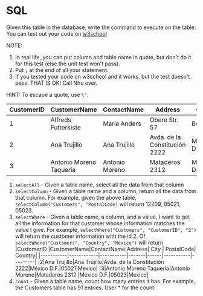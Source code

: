 # SQL

Given this table in the database, write the command to execute on the table. 
You can test out your code on [w3school](https://www.w3schools.com/sql/trysql.asp?filename=trysql_select_join) 

NOTE: 
1. In real life, you can put column and table name in quote, but don't do it for this test (else the unit test won't pass).
2. Put `;` at the end of all your statement.  
2. If you tested your code on w3school and it works, but the test doesn't pass. THAT IS OK! Call Nhu over.

HINT: To escape a quote, use `\"`.

|CustomerID	|CustomerName|ContactName|Address| City	| PostalCode| Country|
|-----------|------------|-----------|-------|------|-----------|---------|
|1|Alfreds Futterkiste|Maria Anders|Obere Str. 57|Berlin|12209|Germany|
|2|Ana Trujillo|Ana Trujillo|Avda. de la Constitución 2222|México D.F.|05021|Mexico|
|3|Antonio Moreno Taquería|Antonio Moreno|Mataderos 2312 |México D.F.|05023|Mexico|

1. `selectAll` - Given a table name, select all the data from that column
2. `selectColumn` - Given a table name and a column, return all the data from that column. 
For example, given the above table, `selectColumn("Customers", "PostalCode)` will return 12209, 05021,  05023.
3. `selectWhere` - Given a table name, a column, and a value, I want to get all the information for 
that customer whose information matches the value I give. 
For example, `selectWhere("Customers", "CustomerID", "2")` will return the customer information with the id 2.
Of `selectWhere("Customers", "Country", "Mexico")` will return  
|CustomerID	|CustomerName|ContactName|Address| City	| PostalCode| Country|
|-----------|------------|-----------|-------|------|-----------|---------|
|2|Ana Trujillo|Ana Trujillo|Avda. de la Constitución 2222|México D.F.|05021|Mexico|
|3|Antonio Moreno Taquería|Antonio Moreno|Mataderos 2312 |México D.F.|05023|Mexico|
4. `count` - Given a table name, count how many entries it has. For example, the Customers table has 91 entries. User * for the count.